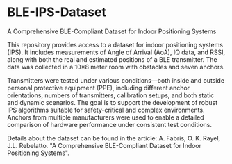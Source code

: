 # BLE-IPS-Dataset
A Comprehensive BLE-Compliant Dataset for Indoor Positioning Systems

This repository provides access to a dataset for indoor positioning systems (IPS). It includes measurements of Angle of Arrival (AoA), IQ data, and RSSI, along with both the real and estimated positions of a BLE transmitter. The data was collected in a 10×8 meter room with obstacles and seven anchors.

Transmitters were tested under various conditions—both inside and outside personal protective equipment (PPE), including different anchor orientations, numbers of transmitters, calibration setups, and both static and dynamic scenarios. The goal is to support the development of robust IPS algorithms suitable for safety-critical and complex environments. Anchors from multiple manufacturers were used to enable a detailed comparison of hardware performance under consistent test conditions.

Details about the dataset can be found in the article: A. Fabris, O. K. Rayel, J.L. Rebelatto. "A Comprehensive BLE-Compliant Dataset for Indoor Positioning Systems".

